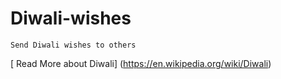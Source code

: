 # Diwali-wishes
``` 
Send Diwali wishes to others
```

[ Read More about Diwali] (https://en.wikipedia.org/wiki/Diwali)
